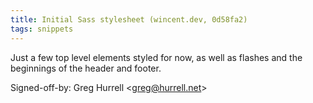 ```yaml
---
title: Initial Sass stylesheet (wincent.dev, 0d58fa2)
tags: snippets
---
```


Just a few top level elements styled for now, as well as flashes and the beginnings of the header and footer.

Signed-off-by: Greg Hurrell &lt;greg@hurrell.net&gt;
